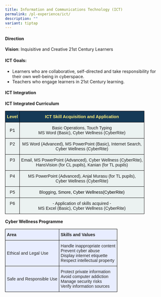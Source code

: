 ```yaml
---
title: Information and Communications Technology (ICT)
permalink: /pl-experience/ict/
description: ""
variant: tiptap
---
```

#### **Direction**

  

**Vision**:&nbsp;Inquisitive and Creative 21st Century Learners  
  

#### **ICT Goals:**

*   Learners who are collaborative, self-directed and take responsibility for their own well-being in cyberspace.
*   Teachers who engage learners in 21st Century learning.

  

#### **ICT Integration**

**ICT Integrated Curriculum**

<style type="text/css">
.tg  {border-collapse:collapse;border-spacing:0;}
.tg td{border-color:black;border-style:solid;border-width:1px;font-family:Arial, sans-serif;font-size:14px;
  overflow:hidden;padding:10px 5px;word-break:normal;}
.tg th{border-color:black;border-style:solid;border-width:1px;font-family:Arial, sans-serif;font-size:14px;
  font-weight:normal;overflow:hidden;padding:10px 5px;word-break:normal;}
.tg .tg-umoe{background-color:#EBF2F1;text-align:center;vertical-align:middle}
.tg .tg-nifb{background-color:#153A57;color:#FEF07D;font-weight:bold;text-align:center;vertical-align:middle}
.tg .tg-igha{background-color:#EBF2F1;text-align:center;vertical-align:top}
</style>
<table class="tg">
<thead>
  <tr>
    <th class="tg-nifb"><span style="color:#FEF07D;background-color:#153A57">Level</span></th>
    <th class="tg-nifb"><span style="color:#FEF07D;background-color:#153A57">ICT Skill Acquisition and Application</span></th>
  </tr>
</thead>
<tbody>
  <tr>
    <td class="tg-umoe"><span style="color:#000;background-color:transparent">P1</span></td>
    <td class="tg-igha">Basic Operations, Touch Typing<br>MS Word (Basic), Cyber Wellness (CyberRite)</td>
  </tr>
  <tr>
    <td class="tg-igha">P2</td>
    <td class="tg-igha">MS Word (Advanced), MS PowerPoint (Basic), Internet Search,<br>Cyber Wellness (CyberRite)</td>
  </tr>
  <tr>
    <td class="tg-igha">P3 </td>
    <td class="tg-igha">Email, MS PowerPoint (Advanced), Cyber Wellness (CyberRite),<br>HansVision (for CL pupils), Kanian (for TL pupils)</td>
  </tr>
  <tr>
    <td class="tg-igha">P4</td>
    <td class="tg-igha">MS PowerPoint (Advanced), Anjal Murasu (for TL pupils),<br>Cyber Wellness (CyberRite) </td>
  </tr>
  <tr>
    <td class="tg-igha">P5 </td>
    <td class="tg-igha"> Blogging<span style="color:#000">, Smore, Cyber Wellness(CyberRite)</span></td>
  </tr>
  <tr>
    <td class="tg-igha">P6</td>
    <td class="tg-igha">- Application of skills acquired -<br>MS Excel (Basic), Cyber Wellness (CyberRite) </td>
  </tr>
</tbody>
</table>

**Cyber Wellness Programme**

<style type="text/css">
.tg  {border-collapse:collapse;border-spacing:0;}
.tg td{border-color:black;border-style:solid;border-width:1px;font-family:Arial, sans-serif;font-size:14px;
  overflow:hidden;padding:10px 5px;word-break:normal;}
.tg th{border-color:black;border-style:solid;border-width:1px;font-family:Arial, sans-serif;font-size:14px;
  font-weight:normal;overflow:hidden;padding:10px 5px;word-break:normal;}
.tg .tg-xwen{background-color:#E8EDFF;color:#222;font-weight:bold;text-align:left;vertical-align:middle}
.tg .tg-lr6o{background-color:#E8EDFF;color:#222;text-align:left;vertical-align:middle}
</style>
<table class="tg">
<thead>
  <tr>
    <th class="tg-xwen"><span style="color:#222">Area</span></th>
    <th class="tg-xwen"><span style="color:#222">Skills and Values</span></th>
  </tr>
</thead>
<tbody>
  <tr>
    <td class="tg-lr6o"><span style="color:#222">Ethical and Legal Use</span></td>
    <td class="tg-lr6o"><span style="color:#222">Handle inappropriate content</span><br><span style="color:#222">Prevent cyber abuse</span><br><span style="color:#222">Display internet etiquette</span><br><span style="color:#222">Respect intellectual property</span></td>
  </tr>
  <tr>
    <td class="tg-lr6o"><span style="color:#222">Safe and Responsible Use</span></td>
    <td class="tg-lr6o"><span style="color:#222">Protect private information</span><br><span style="color:#222">Avoid computer addiction</span><br><span style="color:#222">Manage security risks</span><br><span style="color:#222">Verify information sources</span></td>
  </tr>
</tbody>
</table>